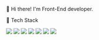 👋  Hi there! I'm Front-End developer.

🔎 Tech Stack

<img src="https://img.shields.io/badge/HTML-blue?style=flat"/> <img src="https://img.shields.io/badge/CSS3-pink?style=flat"/> <img src="https://img.shields.io/badge/Javascript-yellow?style=flat"/> <img src="https://img.shields.io/badge/Vue-43b883?style=flat"/> <img src="https://img.shields.io/badge/React-61dbfb?style=flat"/> <img src="https://img.shields.io/badge/Nuxt-3fb27e?style=flat"/> <img src="https://img.shields.io/badge/SCSS-c96195?style=flat"/>
